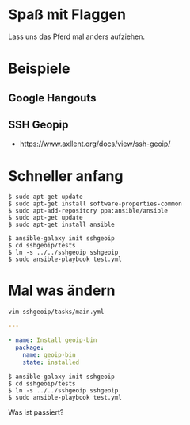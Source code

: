 # Spaß mit Flaggen

Lass uns das Pferd mal anders aufziehen.


# Beispiele


## Google Hangouts


## SSH Geopip
* https://www.axllent.org/docs/view/ssh-geoip/



# Schneller anfang
```shell
$ sudo apt-get update
$ sudo apt-get install software-properties-common
$ sudo apt-add-repository ppa:ansible/ansible
$ sudo apt-get update
$ sudo apt-get install ansible
```

```shell
$ ansible-galaxy init sshgeoip
$ cd sshgeoip/tests
$ ln -s ../../sshgeoip sshgeoip
$ sudo ansible-playbook test.yml
```

# Mal was ändern
```shell
vim sshgeoip/tasks/main.yml
```
```yaml
---

- name: Install geoip-bin
  package:
    name: geoip-bin
    state: installed
```

```shell
$ ansible-galaxy init sshgeoip
$ cd sshgeoip/tests
$ ln -s ../../sshgeoip sshgeoip
$ sudo ansible-playbook test.yml
```
Was ist passiert?
